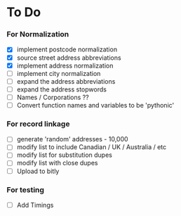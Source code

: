 # To Do

### For Normalization
- [x] implement postcode normalization
- [x] source street address abbreviations
- [x] implement address normalization
- [ ] implement city normalization
- [ ] expand the address abbreviations
- [ ] expand the address stopwords
- [ ] Names / Corporations ??
- [ ] Convert function names and variables to be 'pythonic'

### For record linkage
- [ ] generate 'random' addresses - 10,000
- [ ] modify list to include Canadian / UK / Australia / etc
- [ ] modify list for substitution dupes
- [ ] modify list with close dupes
- [ ] Upload to bitly

### For testing
- [ ] Add Timings
